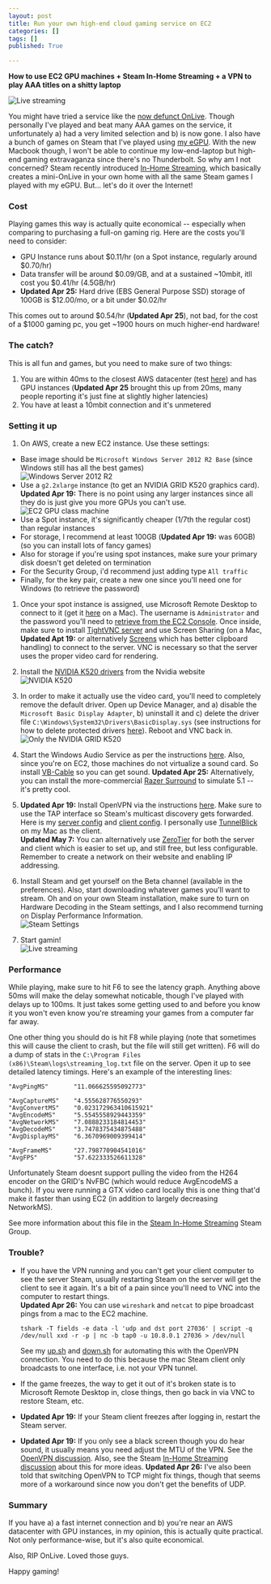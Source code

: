 ```yaml
---
layout: post
title: Run your own high-end cloud gaming service on EC2
categories: []
tags: []
published: True

---
```


**How to use EC2 GPU machines + Steam In-Home Streaming + a VPN to play AAA titles on a shitty laptop**

![Live streaming](/assets/ingamestreaming.jpg)

You might have tried a service like the [now defunct OnLive](http://arstechnica.com/gaming/2015/04/onlive-shuts-down-streaming-games-service-sells-patents-to-sony-embargoed-7pm-eastern/). Though personally I've played and beat many AAA games on the service, it unfortunately a) had a very limited selection and b) is now gone. I also have a bunch of games on Steam that I've played using [my eGPU](http://gizmodo.com/a-wonderful-lunatic-turned-a-macbook-air-into-a-badass-967800593). With the new Macbook though, I won't be able to continue my low-end-laptop but high-end gaming extravaganza since there's no Thunderbolt. So why am I not concerned? Steam recently introduced [In-Home Streaming](http://store.steampowered.com/streaming), which basically creates a mini-OnLive in your own home with all the same Steam games I played with my eGPU. But... let's do it over the Internet!

### Cost

Playing games this way is actually quite economical -- especially when comparing to purchasing a full-on gaming rig. Here are the costs you'll need to consider:

- GPU Instance runs about $0.11/hr (on a Spot instance, regularly around $0.70/hr)
- Data transfer will be around $0.09/GB, and at a sustained ~10mbit, itll cost you $0.41/hr (4.5GB/hr)
- **Updated Apr 25:** Hard drive (EBS General Purpose SSD) storage of 100GB is $12.00/mo, or a bit under $0.02/hr

This comes out to around $0.54/hr (**Updated Apr 25**), not bad, for the cost of a $1000 gaming pc, you get ~1900 hours on much higher-end hardware!

### The catch?

This is all fun and games, but you need to make sure of two things:

1. You are within 40ms to the closest AWS datacenter (test [here](http://www.cloudping.info/)) and has GPU instances (**Updated Apr 25** brought this up from 20ms, many people reporting it's just fine at slightly higher latencies)
1. You have at least a 10mbit connection and it's unmetered

### Setting it up

1. On AWS, create a new EC2 instance. Use these settings:
  - Base image should be `Microsoft Windows Server 2012 R2 Base` (since Windows still has all the best games)
  <br>![Windows Server 2012 R2](/assets/ec2win2012.png)
  - Use a `g2.2xlarge` instance (to get an NVIDIA GRID K520 graphics card). **Updated Apr 19:** There is no point using any larger instances since all they do is just give you more GPUs you can't use.
  <br>![EC2 GPU class machine](/assets/ec2gpu.png)
  - Use a Spot instance, it's significantly cheaper (1/7th the regular cost) than regular instances
  - For storage, I recommend at least 100GB (**Updated Apr 19:** was 60GB) (so you can install lots of fancy games)
  - Also for storage if you're using spot instances, make sure your primary disk doesn't get deleted on termination
  - For the Security Group, i'd recommend just adding type `All traffic`
  - Finally, for the key pair, create a new one since you'll need one for Windows (to retrieve the password)

1. Once your spot instance is assigned, use Microsoft Remote Desktop to connect to it (get it [here](https://itunes.apple.com/en/app/microsoft-remote-desktop/id715768417?mt=12) on a Mac). The username is `Administrator` and the password you'll need to [retrieve from the EC2 Console](https://docs.aws.amazon.com/AmazonCloudFront/latest/DeveloperGuide/IIS4.1GettingPassword.html). Once inside, make sure to install [TightVNC server](http://www.tightvnc.com/download.php) and use Screen Sharing (on a Mac, **Updated Apt 19:** or alternatively [Screens](http://edovia.com/screens/#mac) which has better clipboard handling) to connect to the server. VNC is necessary so that the server uses the proper video card for rendering.

1. Install the [NVIDIA K520 drivers](http://www.nvidia.com/download/driverResults.aspx/74642/en-us) from the Nvidia website
<br>![NVIDIA K520](/assets/nvidiak520.png)

1. In order to make it actually use the video card, you'll need to completely remove the default driver. Open up Device Manager, and a) disable the `Microsoft Basic Display Adapter`, b) uninstall it and c) delete the driver file `C:\Windows\System32\Drivers\BasicDisplay.sys` (see instructions for how to delete protected drivers [here](http://helpdeskgeek.com/windows-7/windows-7-how-to-delete-files-protected-by-trustedinstaller/)). Reboot and VNC back in.
<br>![Only the NVIDIA GRID K520](/assets/onlyonedevice.png)

1. Start the Windows Audio Service as per the instructions [here](http://www.win2012workstation.com/enable-sound/). Also, since you're on EC2, those machines do not virtualize a sound card. So install [VB-Cable](http://vb-audio.pagesperso-orange.fr/Cable/index.htm) so you can get sound. **Updated Apr 25:** Alternatively, you can install the more-commercial [Razer Surround](http://www.razerzone.com/surround) to simulate 5.1 -- it's pretty cool.

1. **Updated Apr 19:** Install OpenVPN via the instructions [here](https://community.openvpn.net/openvpn/wiki/Easy_Windows_Guide). Make sure to use the TAP interface so Steam's multicast discovery gets forwarded. Here is my [server config](/assets/server.ovpn) and [client config](/assets/client.ovpn). I personally use [TunnelBlick](https://code.google.com/p/tunnelblick/) on my Mac as the client. <br/>**Updated May 7:** You can alternatively use [ZeroTier](https://www.zerotier.com) for both the server and client which is easier to set up, and still free, but less configurable. Remember to create a network on their website and enabling IP addressing.

1. Install Steam and get yourself on the Beta channel (available in the preferences). Also, start downloading whatever games you'll want to stream. Oh and on your own Steam installation, make sure to turn on Hardware Decoding in the Steam settings, and I also recommend turning on Display Performance Information.
<br>![Steam Settings](/assets/steamsettings.png)

1. Start gamin!
<br>![Live streaming](/assets/ingamestreaming2.jpg)

### Performance

While playing, make sure to hit F6 to see the latency graph. Anything above 50ms will make the delay somewhat noticable, though I've played with delays up to 100ms. It just takes some getting used to and before you know it you won't even know you're streaming your games from a computer far far away.

One other thing you should do is hit F8 while playing (note that sometimes this will cause the client to crash, but the file will still get written). F6 will do a dump of stats in the `C:\Program Files (x86)\Steam\logs\streaming_log.txt` file on the server. Open it up to see detailed latency timings. Here's an example of the interesting lines:

    "AvgPingMS"       "11.066625595092773"

    "AvgCaptureMS"    "4.555628776550293"  
    "AvgConvertMS"    "0.023172963410615921"
    "AvgEncodeMS"     "5.5545558929443359"
    "AvgNetworkMS"    "7.0888233184814453"
    "AvgDecodeMS"     "3.7478375434875488"
    "AvgDisplayMS"    "6.3670969009399414"

    "AvgFrameMS"      "27.798770904541016"
    "AvgFPS"          "57.622333526611328"

Unfortunately Steam doesnt support pulling the video from the H264 encoder on the GRID's NvFBC (which would reduce AvgEncodeMS a bunch). If you were running a GTX video card locally this is one thing that'd make it faster than using EC2 (in addition to largely decreasing NetworkMS).

See more information about this file in the [Steam In-Home Streaming](https://steamcommunity.com/groups/homestream/discussions/0/540733523404402134/) Steam Group.

### Trouble?

- If you have the VPN running and you can't get your client computer to see the server Steam, usually restarting Steam on the server will get the client to see it again. It's a bit of a pain since you'll need to VNC into the computer to restart things. <br/>**Updated Apr 26:** You can use `wireshark` and `netcat` to pipe broadcast pings from a mac to the EC2 machine.

      tshark -T fields -e data -l 'udp and dst port 27036' | script -q /dev/null xxd -r -p | nc -b tap0 -u 10.8.0.1 27036 > /dev/null

  See my [up.sh](/assets/up.sh) and [down.sh](/assets/down.sh) for automating this with the OpenVPN connection. You need to do this because the mac Steam client only broadcasts to one interface, i.e. not your VPN tunnel.

- If the game freezes, the way to get it out of it's broken state is to Microsoft Remote Desktop in, close things, then go back in via VNC to restore Steam, etc.

- **Updated Apr 19:** If your Steam client freezes after logging in, restart the Steam server.

- **Updated Apr 19:** If you only see a black screen though you do hear sound, it usually means you need adjust the MTU of the VPN. See the [OpenVPN discussion](https://forums.openvpn.net/topic15640.html). Also, see the Steam [In-Home Streaming discussion](https://support.steampowered.com/kb_article.php?ref=3629-RIAV-1617#nvidialaptop) about this for more ideas. **Updated Apr 26:** I've also been told that switching OpenVPN to TCP might fix things, though that seems more of a workaround since now you don't get the benefits of UDP.

### Summary

If you have a) a fast internet connection and b) you're near an AWS datacenter with GPU instances, in my opinion, this is actually quite practical. Not only performance-wise, but it's also quite economical.

Also, RIP OnLive. Loved those guys.

Happy gaming!
